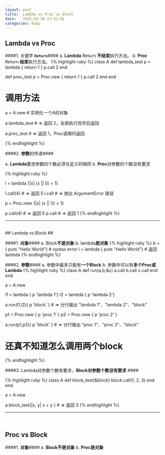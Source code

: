 ```yaml
---
layout: post
title:  Lambda vs Proc vs Block
date:   2015-03-30 23:42:02
categories: Ruby
---
```

## Lambda vs Proc

####1. 关键字&nbsp;**`Return`**####
a.  **Lambda** Return **不结束**执行方法。
b.  **Proc** Return **结束**执行方法。
{% highlight ruby %}
class A
  def lambda_test
    p = lambda { return 1 }
    p.call
    2
  end
    
  def proc_test
    p = Proc.new { return 1 }
    p.call
    2
  end
end

# 调用方法

a = A.new # 实例化一个A的对象

a.lambda_test # => 返回 2，全部执行完毕后返回

a.proc_test # => 返回 1，Proc调用时返回

{% endhighlight %}

####2. **参数**的传递####

a. **Lambda**要求参数的个数必须与定义的相同
b. **Proc**对参数的个数没有要求

{% highlight ruby %}

l = lambda {|x| (x || 0) + 1}

l.call(4) # => 返回 5
l.call    # => 抛出 ArgumentError 错误

p = Proc.new {|x| (x || 0) + 1}

p.call(4) # => 返回 5
p.call    # => 返回 1
{% endhighlight %}
- - -
<br/>
## Lambda vs Block ##

####1. **对象**####
a. Block**不是对象**
b. lambda**是对象**
{% highlight ruby %}
b = { puts "Hello World"}   # syntax error
l = lambda { puts "Hello World"}   # 返回 lambda
{% endhighlight %}

####2. **参数**####
a. 参数中最多只能有**一个Block**
b. 参数中可以有**多个Proc或Lambda**
{% highlight ruby %}
class A
  def run(a,b,&c)
    a.call
    b.call
    c.call
  end
end

a = A.new

l1 = lambda { p 'lambda 1'}
l2 = lambda { p 'lambda 2'}
 
a.run(l1,l2){ p 'block' } # => 分行输出 "lambda 1"、"lambda 2"、"block"

p1 = Proc.new { p 'proc 1' }
p2 = Proc.new { p 'proc 2' }

a.run(p1,p2){ p 'block' } # => 分行输出 "proc 1"、"proc 2"、"block"

# 还真不知道怎么调用两个block

{% endhighlight %}

####3. Lambda对参数个数有要求，**Block对参数个数没有要求** ####

{% highlight ruby %}
class A
  def block_test(&block)
    block.call(1, 2, 3)
  end
end

a = A.new

a.block_test{|x, y| x + y } # => 返回 3
{% endhighlight %}

- - -
<br>

## Proc vs Block ##

####1. **对象**####
a. **Block不是对象**
b. **Proc是对象**

